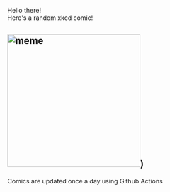 Hello there! <br>Here's a random xkcd comic!<br>
## <img src="https://imgs.xkcd.com/comics/not_enough_work.png" alt="meme" width="300"/>)<br>
Comics are updated once a day using Github Actions